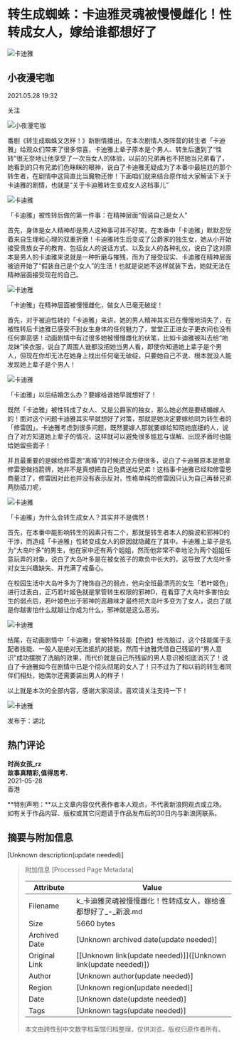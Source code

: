 # 转生成蜘蛛：卡迪雅灵魂被慢慢雌化！性转成女人，嫁给谁都想好了

![卡迪雅](https://n.sinaimg.cn/sinakd10219/172/w86h86/20200413/8663-isehnni9163767.jpg)

## 小夜漫宅咖

2021.05.28 19:32

关注

![小夜漫宅咖](//n.sinaimg.cn/default/2fb77759/20151125/320X320.png)

番剧《转生成蜘蛛又怎样！》新剧情播出，在本次剧情人类阵营的转生者「卡迪雅」给观众们带来了很多惊喜，卡迪雅上辈子原本是个男人、转生后遭到了“性转”很无奈地让他享受了一次当女人的体验，以前的兄弟再也不把她当兄弟看了，她看到的只有兄弟们色眯眯的眼神，说白了卡迪雅无疑成为了本番中最尴尬的那个转生者，在剧情中这简直比当魔物还惨！下面咱们就来结合原作给大家解读下关于卡迪雅的剧情，也就是“关于卡迪雅转生变成女人这档事儿”

![卡迪雅](http://k.sinaimg.cn/n/sinakd2021528s/201/w640h361/20210528/8baf-kquziii1116289.jpg/w700d1q75cms.jpg)

「卡迪雅」被性转后做的第一件事：在精神层面“假装自己是女人”

首先，身体是女人精神却是男人这种事可并不好笑，在本番中「卡迪雅」默默忍受着来自生理和心理的双重折磨！卡迪雅转生后变成了公爵家的独生女，她从小开始接受贵族女子的教育、包括女人的说话方式、以及女人的各种礼仪，说白了这对原本是男人的卡迪雅来说就是一种折磨与摧残，而为了接受现实、卡迪雅在精神层面被迫开始了“假装自己是个女人”的生活！也就是说她不这样就装下去，她就无法在精神层面接受现在的自己。

![卡迪雅](http://k.sinaimg.cn/n/sinakd2021528s/202/w640h362/20210528/b20e-kquziii1116290.jpg/w700d1q75cms.jpg)

「卡迪雅」在精神层面被慢慢雌化，做女人已毫无破绽！

首先，对于被迫性转的「卡迪雅」来讲，她的男人精神其实已在慢慢地消失了，在被性转后卡迪雅已感受不到女生身体的任何魅力了，堂堂正正进女子更衣间也没有任何罪恶感！动画剧情中有过很多她被慢慢雌化的伏笔，比如卡迪雅被叫去给“地龙妹”换衣服，说白了周围人谁都没把她当男人看，即使你知道她上辈子是个男人，但现在你却无法在她身上找出任何毫无破绽，只要她自己不说、根本就没人能发现她上辈子是个男人！

![卡迪雅](http://k.sinaimg.cn/n/sinakd2021528s/200/w640h360/20210528/6c38-kquziii1116357.jpg/w700d1q75cms.jpg)

「卡迪雅」以后结婚怎么办？要嫁给谁她早就想好了！

既然「卡迪雅」被性转成了女人、又是公爵家的独女，那么她必然是要结婚嫁人的！面对这个问题卡迪雅其实早就想好了对策，那就是她决定要嫁给同为转生者的「修雷因」。卡迪雅考虑到很多问题，既然要嫁人那就要嫁给知晓她底细的人，说白了对方知道她上辈子的情况，这样就可以避免很多尴尬与误解、出现矛盾时也能给她留些面子！

并且最重要的是嫁给修雷恩“离婚”的时候还会方便很多，说白了卡迪雅原本是想拿修雷恩做挡箭牌，她并不是真想把自己免费送给兄弟！这档事卡迪雅已经和修雷恩商量过了，修雷因对此也并没有表示反对，性格单纯的修雷因只认为自己再替兄弟两肋插刀呢，

![卡迪雅](http://k.sinaimg.cn/n/sinakd2021528s/199/w640h359/20210528/8c45-kquziii1116358.jpg/w700d1q75cms.jpg)

「卡迪雅」为什么会转生成女人？其实并不是偶然！

首先，在本番中能影响转生的因素只有二个，那就是转生者本人的脑波和邪神D的干涉，而造成「卡迪雅」性转变成女人的原因就隐藏在了其中。卡迪雅上辈子是名为“大岛叶多”的男生，他在家中还有两个姐姐，然而他非常不幸地沦为两个姐姐任意玩弄的对象，说白了大岛叶多是在被女孩子的欺负中长大的，这导致了大岛叶多对女生兴趣缺失、并充满了戒备心。

在校园生活中大岛叶多为了掩饰自己的弱点，他向全班最漂亮的女生「若叶姬色」进行过表白，正巧若叶姬色就是掌管转生权限的邪神D，在看穿了大岛叶多害怕女生的弱点后，若叶姬色出于邪神的恶趣味才最终把大岛叶多变为了女人，说白了就是你越害怕什么就越让你成为什么，邪神就是这么恶劣。

![卡迪雅](http://k.sinaimg.cn/n/sinakd2021528s/188/w640h348/20210528/4747-kquziii1116446.jpg/w700d1q75cms.jpg)

结尾，在动画剧情中「卡迪雅」曾被特殊技能【色欲】给洗脑过，这个技能属于支配者技能、一般人是绝对无法抵抗的技能，然而卡迪雅凭借自己残留的“男人意识”成功摆脱了洗脑的效果，而代价就是自己所残留的男人意识被彻底消灭了！说白了卡迪雅如今在剧情中已是个彻头彻尾的女人了！只不过为了和以前的转生者同伴们相处，她偶尔还需要装出男人的样子！

以上就是本次的全部内容，感谢大家阅读，喜欢请关注支持一下！

![卡迪雅](http://k.sinaimg.cn/n/sinakd2021528s/201/w640h361/20210528/2716-kquziii1116447.jpg/w700d1q75cms.jpg)

发布于：湖北

## 热门评论

**时尚女孩_rz**  
**故事真精彩,值得思考.**  
2021-05-28  
香港  

**特别声明：**以上文章内容仅代表作者本人观点，不代表新浪网观点或立场。如有关于作品内容、版权或其它问题请于作品发布后的30日内与新浪网联系。

## 摘要与附加信息

<!-- tcd_abstract -->
[Unknown description(update needed)]
<!-- tcd_abstract_end -->

> 附加信息 [Processed Page Metadata]
>
> | Attribute       | Value                                  |
> |-----------------|----------------------------------------|
> | Filename        | k_卡迪雅灵魂被慢慢雌化！性转成女人，嫁给谁都想好了_-_新浪.md                             |
> | Size            | 5660 bytes                           |
> | Archived Date   | [Unknown archived date(update needed)]                             |
> | Original Link   | [[Unknown link(update needed)]]([Unknown link(update needed)])                       |
> | Author          | [Unknown author(update needed)]                               |
> | Region          | [Unknown region(update needed)]                               |
> | Date            | [Unknown date(update needed)]                                 |
> | Tags            | [Unknown tags(update needed)]                                 |
>
> 本文由跨性别中文数字档案馆归档整理，仅供浏览。版权归原作者所有。
>